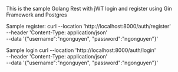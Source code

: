 This is the sample Golang Rest with jWT login and register using Gin Framework and Postgres

Sample register:
curl --location 'http://localhost:8000/auth/register' \
--header 'Content-Type: application/json' \
--data '{"username":"ngonguyen", "password":"ngonguyen"}'

Sample login
curl --location 'http://localhost:8000/auth/login' \
--header 'Content-Type: application/json' \
--data '{"username":"ngonguyen", "password":"ngonguyen"}'
